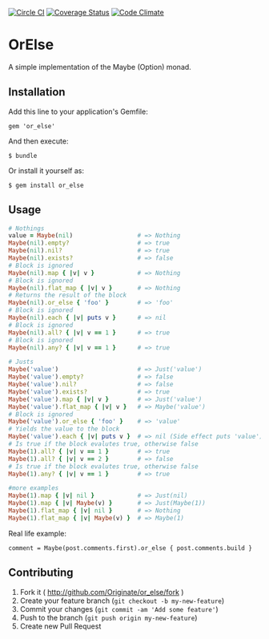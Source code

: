[![Circle CI](https://circleci.com/gh/Originate/or_else.svg?style=shield)](https://circleci.com/gh/Originate/or_else)
[![Coverage Status](https://coveralls.io/repos/Originate/or_else/badge.svg?branch=master&service=github)](https://coveralls.io/github/Originate/or_else?branch=master)
[![Code Climate](https://codeclimate.com/github/Originate/or_else/badges/gpa.svg)](https://codeclimate.com/github/Originate/or_else)

# OrElse

A simple implementation of the Maybe (Option) monad.

## Installation

Add this line to your application's Gemfile:

    gem 'or_else'

And then execute:

    $ bundle

Or install it yourself as:

    $ gem install or_else

## Usage

```ruby
# Nothings
value = Maybe(nil)                  # => Nothing
Maybe(nil).empty?                   # => true
Maybe(nil).nil?                     # => true
Maybe(nil).exists?                  # => false
# Block is ignored
Maybe(nil).map { |v| v }            # => Nothing
# Block is ignored
Maybe(nil).flat_map { |v| v }       # => Nothing
# Returns the result of the block
Maybe(nil).or_else { 'foo' }        # => 'foo'
# Block is ignored
Maybe(nil).each { |v| puts v }      # => nil
# Block is ignored
Maybe(nil).all? { |v| v == 1 }      # => true
# Block is ignored
Maybe(nil).any? { |v| v == 1 }      # => true

# Justs
Maybe('value')                      # => Just('value')
Maybe('value').empty?               # => false
Maybe('value').nil?                 # => false
Maybe('value').exists?              # => true
Maybe('value').map { |v| v }        # => Just('value')
Maybe('value').flat_map { |v| v }   # => Maybe('value')
# Block is ignored
Maybe('value').or_else { 'foo' }    # => 'value'
# Yields the value to the block
Maybe('value').each { |v| puts v }  # => nil (Side effect puts 'value')
# Is true if the block evalutes true, otherwise false
Maybe(1).all? { |v| v == 1 }        # => true
Maybe(1).all? { |v| v == 2 }        # => false
# Is true if the block evalutes true, otherwise false
Maybe(1).any? { |v| v == 1 }        # => true

#more examples
Maybe(1).map { |v| nil }            # => Just(nil)
Maybe(1).map { |v| Maybe(v) }       # => Just(Maybe(1))
Maybe(1).flat_map { |v| nil }       # => Nothing
Maybe(1).flat_map { |v| Maybe(v) }  # => Maybe(1)
```

Real life example:

```
comment = Maybe(post.comments.first).or_else { post.comments.build }
```

## Contributing

1. Fork it ( http://github.com/Originate/or_else/fork )
2. Create your feature branch (`git checkout -b my-new-feature`)
3. Commit your changes (`git commit -am 'Add some feature'`)
4. Push to the branch (`git push origin my-new-feature`)
5. Create new Pull Request
